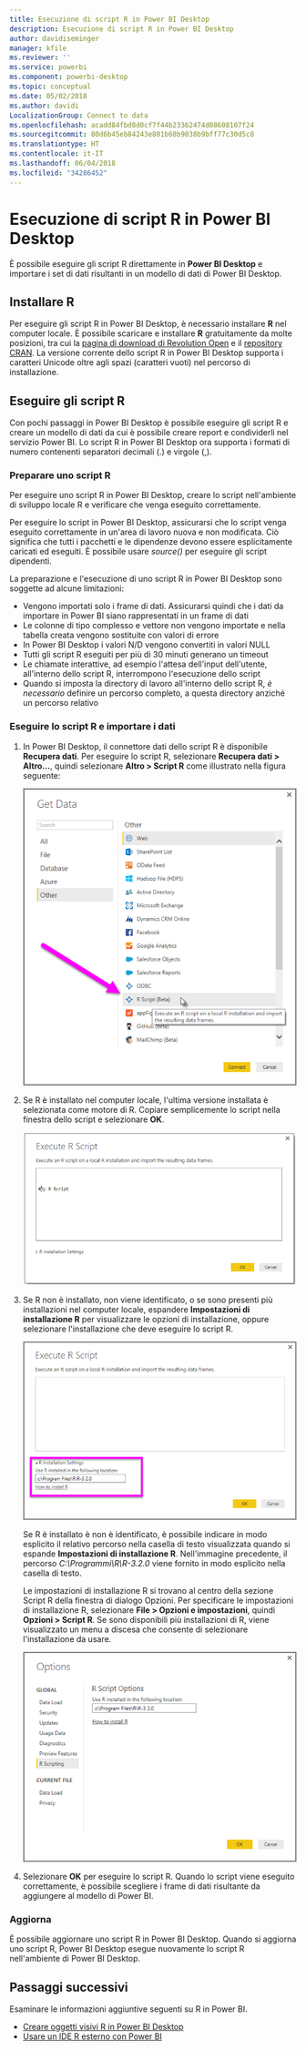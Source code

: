 ```yaml
---
title: Esecuzione di script R in Power BI Desktop
description: Esecuzione di script R in Power BI Desktop
author: davidiseminger
manager: kfile
ms.reviewer: ''
ms.service: powerbi
ms.component: powerbi-desktop
ms.topic: conceptual
ms.date: 05/02/2018
ms.author: davidi
LocalizationGroup: Connect to data
ms.openlocfilehash: acadd84fbd8d0cf7f44b23362474d08608107f24
ms.sourcegitcommit: 80d6b45eb84243e801b60b9038b9bff77c30d5c8
ms.translationtype: HT
ms.contentlocale: it-IT
ms.lasthandoff: 06/04/2018
ms.locfileid: "34286452"
---
```

# <a name="run-r-scripts-in-power-bi-desktop"></a>Esecuzione di script R in Power BI Desktop
È possibile eseguire gli script R direttamente in **Power BI Desktop** e importare i set di dati risultanti in un modello di dati di Power BI Desktop.

## <a name="install-r"></a>Installare R
Per eseguire gli script R in Power BI Desktop, è necessario installare **R** nel computer locale. È possibile scaricare e installare **R** gratuitamente da molte posizioni, tra cui la [pagina di download di Revolution Open](https://mran.revolutionanalytics.com/download/) e il [repository CRAN](https://cran.r-project.org/bin/windows/base/). La versione corrente dello script R in Power BI Desktop supporta i caratteri Unicode oltre agli spazi (caratteri vuoti) nel percorso di installazione.

## <a name="run-r-scripts"></a>Eseguire gli script R
Con pochi passaggi in Power BI Desktop è possibile eseguire gli script R e creare un modello di dati da cui è possibile creare report e condividerli nel servizio Power BI. Lo script R in Power BI Desktop ora supporta i formati di numero contenenti separatori decimali (.) e virgole (,).

### <a name="prepare-an-r-script"></a>Preparare uno script R
Per eseguire uno script R in Power BI Desktop, creare lo script nell'ambiente di sviluppo locale R e verificare che venga eseguito correttamente.

Per eseguire lo script in Power BI Desktop, assicurarsi che lo script venga eseguito correttamente in un'area di lavoro nuova e non modificata. Ciò significa che tutti i pacchetti e le dipendenze devono essere esplicitamente caricati ed eseguiti. È possibile usare *source()* per eseguire gli script dipendenti.

La preparazione e l'esecuzione di uno script R in Power BI Desktop sono soggette ad alcune limitazioni:

* Vengono importati solo i frame di dati. Assicurarsi quindi che i dati da importare in Power BI siano rappresentati in un frame di dati
* Le colonne di tipo complesso e vettore non vengono importate e nella tabella creata vengono sostituite con valori di errore
* In Power BI Desktop i valori N/D vengono convertiti in valori NULL
* Tutti gli script R eseguiti per più di 30 minuti generano un timeout
* Le chiamate interattive, ad esempio l'attesa dell'input dell'utente, all'interno dello script R, interrompono l'esecuzione dello script
* Quando si imposta la directory di lavoro all'interno dello script R, *è necessario* definire un percorso completo, a questa directory anziché un percorso relativo

### <a name="run-your-r-script-and-import-data"></a>Eseguire lo script R e importare i dati
1. In Power BI Desktop, il connettore dati dello script R è disponibile **Recupera dati**. Per eseguire lo script R, selezionare **Recupera dati &gt; Altro...**, quindi selezionare **Altro &gt; Script R** come illustrato nella figura seguente:
   
   ![](media/desktop-r-scripts/r-scripts-1.png)
2. Se R è installato nel computer locale, l'ultima versione installata è selezionata come motore di R. Copiare semplicemente lo script nella finestra dello script e selezionare **OK**.
   
   ![](media/desktop-r-scripts/r-scripts-2.png)
3. Se R non è installato, non viene identificato, o se sono presenti più installazioni nel computer locale, espandere **Impostazioni di installazione R** per visualizzare le opzioni di installazione, oppure selezionare l'installazione che deve eseguire lo script R.
   
   ![](media/desktop-r-scripts/r-scripts-3.png)
   
   Se R è installato è non è identificato, è possibile indicare in modo esplicito il relativo percorso nella casella di testo visualizzata quando si espande **Impostazioni di installazione R**. Nell'immagine precedente, il percorso *C:\Programmi\R\R-3.2.0* viene fornito in modo esplicito nella casella di testo.
   
   Le impostazioni di installazione R si trovano al centro della sezione Script R della finestra di dialogo Opzioni. Per specificare le impostazioni di installazione R, selezionare **File > Opzioni e impostazioni**, quindi **Opzioni > Script R**. Se sono disponibili più installazioni di R, viene visualizzato un menu a discesa che consente di selezionare l'installazione da usare.
   
   ![](media/desktop-r-scripts/r-scripts-4.png)
4. Selezionare **OK** per eseguire lo script R. Quando lo script viene eseguito correttamente, è possibile scegliere i frame di dati risultante da aggiungere al modello di Power BI.

### <a name="refresh"></a>Aggiorna
È possibile aggiornare uno script R in Power BI Desktop. Quando si aggiorna uno script R, Power BI Desktop esegue nuovamente lo script R nell'ambiente di Power BI Desktop.

## <a name="next-steps"></a>Passaggi successivi
Esaminare le informazioni aggiuntive seguenti su R in Power BI.

* [Creare oggetti visivi R in Power BI Desktop](desktop-r-visuals.md)
* [Usare un IDE R esterno con Power BI](desktop-r-ide.md)

